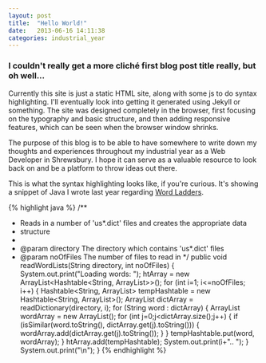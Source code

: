 ```yaml
---
layout: post
title:  "Hello World!"
date:   2013-06-16 14:11:38
categories: industrial_year
---
```


### I couldn't really get a more cliché first blog post title really, but oh well...

Currently this site is just a static HTML site, along with some js to do syntax
highlighting. I'll eventually look into getting it generated using Jekyll or
something. The site was designed completely in the browser, first focusing on
the typography and basic structure, and then adding responsive features, which
can be seen when the browser window shrinks.

The purpose of this blog is to be able to have somewhere to write down my
thoughts and experiences throughout my industrial year as a Web Developer in
Shrewsbury. I hope it can serve as a valuable resource to look back on and be
a platform to throw ideas out there.

This is what the syntax highlighting looks like, if you're curious. It's
showing a snippet of Java I wrote last year regarding [Word Ladders](http://en.wikipedia.org/wiki/Word_ladder).

{% highlight java %}
/**
 * Reads in a number of 'us*.dict' files and creates the appropriate data
 * structure
 *
 * @param directory The directory which contains 'us*.dict' files
 * @param noOfFiles The number of files to read in
 */
public void readWordLists(String directory, int noOfFiles) {
    System.out.print("Loading words: ");
    htArray = new ArrayList<Hashtable<String, ArrayList<String>>>();
    for (int i=1; i<=noOfFiles; i++) {
        Hashtable<String, ArrayList<String>> tempHashtable = new Hashtable<String, ArrayList<String>>();
        ArrayList<String> dictArray = readDictionary(directory, i);
        for (String word : dictArray) {
            ArrayList<String> wordArray = new ArrayList<String>();
            for (int j=0;j<dictArray.size();j++) {
                if (isSimilar(word.toString(), dictArray.get(j).toString())) {
                    wordArray.add(dictArray.get(j).toString());
                }
            }
            tempHashtable.put(word, wordArray);
        }
        htArray.add(tempHashtable);
        System.out.print(i+".. ");
    }
    System.out.print("\n");
}
{% endhighlight %}

